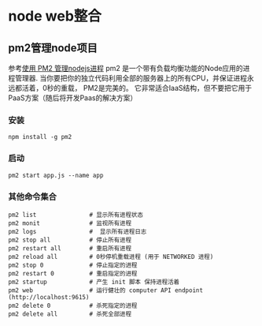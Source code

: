 # node web整合

## pm2管理node项目
参考[使用 PM2 管理nodejs进程](https://www.cnblogs.com/liusixin/p/7007340.html "node管理")
pm2 是一个带有负载均衡功能的Node应用的进程管理器.
当你要把你的独立代码利用全部的服务器上的所有CPU，并保证进程永远都活着，0秒的重载， PM2是完美的。
它非常适合IaaS结构，但不要把它用于PaaS方案（随后将开发Paas的解决方案）

### 安装

```
npm install -g pm2
```
### 启动
```
pm2 start app.js --name app
```
### 其他命令集合
```
pm2 list               # 显示所有进程状态
pm2 monit              # 监视所有进程
pm2 logs               #  显示所有进程日志
pm2 stop all           # 停止所有进程
pm2 restart all        # 重启所有进程
pm2 reload all         # 0秒停机重载进程 (用于 NETWORKED 进程)
pm2 stop 0             # 停止指定的进程
pm2 restart 0          # 重启指定的进程
pm2 startup            # 产生 init 脚本 保持进程活着
pm2 web                # 运行健壮的 computer API endpoint (http://localhost:9615)
pm2 delete 0           # 杀死指定的进程
pm2 delete all         # 杀死全部进程
```